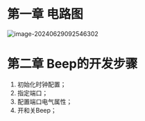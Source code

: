 # 第一章 电路图

![image-20240629092546302](E:\Hardware\Imx6ull\Workspace\imx6ull_learn\imx6ull_learn_notes_img\Beep.png)

# 第二章 Beep的开发步骤

1. 初始化时钟配置；
2. 指定端口；
3. 配置端口电气属性；
4. 开和关Beep；












